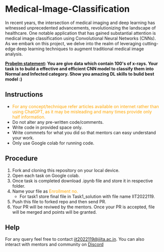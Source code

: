 # Medical-Image-Classification

In recent years, the intersection of medical imaging and deep learning has witnessed unprecedented advancements, revolutionizing the landscape of healthcare. One notable application that has gained substantial attention is medical image classification using Convolutional Neural Networks (CNNs). As we embark on this project, we delve into the realm of leveraging cutting-edge deep learning techniques to augment traditional medical image analysis.

**<ins>Probelm statement</ins>: You are give data which contain 100's of x-rays. Your task is to build a effective and efficient CNN model to classify them into Normal and Infected category. Show you amazing DL skills to bulid best model :)**


## Instructions
* <span style="color:orange">For any concept/technique refer articles available on internet rather than using ChatGPT, as it may be misleading and many times provide only half information.</span>
* Do not alter any pre-written code/comments.
* Write code in provided space only.
* Write commnets for what you did so that mentors can easy understand your work.
* Only use Google colab for running code.

## Procedure

1. Fork and cloning this repository on your local device.
2. Open each task on Google colab.
3. Once task is completed download .ipynb file and store it in respective folder.
4. Name your file as <span style="color:orange">Enrollment no.</span>
    * For task1 store final file in Task1_solution with file name IIT2022119.
5. Push this file to forked repo and then send PR.
6. Your PR will be reviwed by the mentors. Once your PR is accepted, file will be merged and points will be granted.

## Help
For any query feel free to contact iit2022119@iiita.ac.in. You can also interact with mentors and community on [Discord](https://discord.gg/D9999YTkS8)
